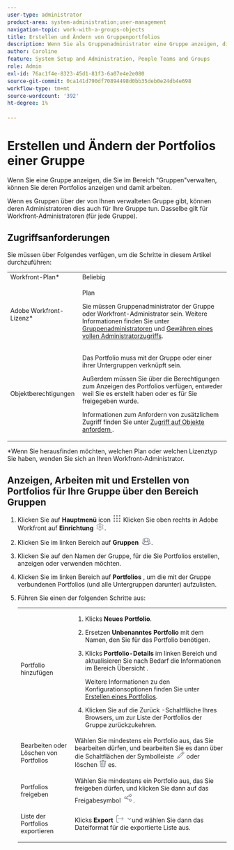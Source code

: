 ```yaml
---
user-type: administrator
product-area: system-administration;user-management
navigation-topic: work-with-a-groups-objects
title: Erstellen und Ändern von Gruppenportfolios
description: Wenn Sie als Gruppenadministrator eine Gruppe anzeigen, die Sie im Bereich Gruppen verwalten, können Sie die zugehörigen Portfolios anzeigen und damit arbeiten.
author: Caroline
feature: System Setup and Administration, People Teams and Groups
role: Admin
exl-id: 76ac1f4e-8323-45d1-81f3-6a07e4e2e080
source-git-commit: 0ca141d790df70894498d0bb35deb0e24db4e698
workflow-type: tm+mt
source-wordcount: '392'
ht-degree: 1%

---
```


# Erstellen und Ändern der Portfolios einer Gruppe

Wenn Sie eine Gruppe anzeigen, die Sie im Bereich &quot;Gruppen&quot;verwalten, können Sie deren Portfolios anzeigen und damit arbeiten.

Wenn es Gruppen über der von Ihnen verwalteten Gruppe gibt, können deren Administratoren dies auch für Ihre Gruppe tun. Dasselbe gilt für Workfront-Administratoren (für jede Gruppe).

## Zugriffsanforderungen

Sie müssen über Folgendes verfügen, um die Schritte in diesem Artikel durchzuführen:

<table style="table-layout:auto"> 
 <col> 
 <col> 
 <tbody> 
  <tr> 
   <td role="rowheader">Workfront-Plan*</td> 
   <td>Beliebig</td> 
  </tr> 
  <tr> 
   <td role="rowheader">Adobe Workfront-Lizenz*</td> 
   <td> <p>Plan </p> <p>Sie müssen Gruppenadministrator der Gruppe oder Workfront-Administrator sein. Weitere Informationen finden Sie unter <a href="../../../administration-and-setup/manage-groups/group-roles/group-administrators.md" class="MCXref xref">Gruppenadministratoren</a> und <a href="../../../administration-and-setup/add-users/configure-and-grant-access/grant-a-user-full-administrative-access.md" class="MCXref xref">Gewähren eines vollen Administratorzugriffs</a>.</p> </td> 
  </tr> 
  <tr> 
   <td role="rowheader">Objektberechtigungen</td> 
   <td> <p>Das Portfolio muss mit der Gruppe oder einer ihrer Untergruppen verknüpft sein.</p> <p>Außerdem müssen Sie über die Berechtigungen zum Anzeigen des Portfolios verfügen, entweder weil Sie es erstellt haben oder es für Sie freigegeben wurde.</p> <p>Informationen zum Anfordern von zusätzlichem Zugriff finden Sie unter <a href="../../../workfront-basics/grant-and-request-access-to-objects/request-access.md" class="MCXref xref">Zugriff auf Objekte anfordern </a>.</p> </td> 
  </tr> 
 </tbody> 
</table>

&#42;Wenn Sie herausfinden möchten, welchen Plan oder welchen Lizenztyp Sie haben, wenden Sie sich an Ihren Workfront-Administrator.

## Anzeigen, Arbeiten mit und Erstellen von Portfolios für Ihre Gruppe über den Bereich Gruppen

1. Klicken Sie auf **Hauptmenü** icon ![](assets/main-menu-icon.png) Klicken Sie oben rechts in Adobe Workfront auf **Einrichtung** ![](assets/gear-icon-settings.png).

1. Klicken Sie im linken Bereich auf **Gruppen** ![](assets/groups-icon.png).

1. Klicken Sie auf den Namen der Gruppe, für die Sie Portfolios erstellen, anzeigen oder verwenden möchten.
1. Klicken Sie im linken Bereich auf **Portfolios** , um die mit der Gruppe verbundenen Portfolios (und alle Untergruppen darunter) aufzulisten.
1. Führen Sie einen der folgenden Schritte aus:

   <table style="table-layout:auto"> 
    <col> 
    <col> 
    <tbody> 
     <tr> 
      <td role="rowheader">Portfolio hinzufügen</td> 
      <td> 
       <ol> 
        <li value="1"> <p>Klicks <strong>Neues Portfolio</strong>.</p> </li> 
        <li value="2">Ersetzen <strong>Unbenanntes Portfolio</strong> mit dem Namen, den Sie für das Portfolio benötigen.</li>
        <li value="3"><p>Klicks <strong>Portfolio-Details</strong> im linken Bereich und aktualisieren Sie nach Bedarf die Informationen im Bereich Übersicht .</p>
        <p>Weitere Informationen zu den Konfigurationsoptionen finden Sie unter <a href="/help/quicksilver/manage-work/portfolios/create-and-manage-portfolios/create-portfolios.md" class="MCXref xref">Erstellen eines Portfolios</a>.</p></li>
        <li value="4">Klicken Sie auf die Zurück -Schaltfläche Ihres Browsers, um zur Liste der Portfolios der Gruppe zurückzukehren.</li> 
       </ol> </td>
     </tr> 
     <tr> 
      <td role="rowheader"> <p>Bearbeiten oder Löschen von Portfolios</p> </td> 
      <td> <p>Wählen Sie mindestens ein Portfolio aus, das Sie bearbeiten dürfen, und bearbeiten Sie es dann über die Schaltflächen der Symbolleiste <img src="assets/edit-icon.png"> oder löschen <img src="assets/delete.png"> es.</p> </td> 
     </tr> 
     <tr> 
      <td role="rowheader">Portfolios freigeben</td> 
      <td>Wählen Sie mindestens ein Portfolio aus, das Sie freigeben dürfen, und klicken Sie dann auf das Freigabesymbol <img src="assets/share-icon.png">.</td> 
     </tr> 
     <tr> 
      <td role="rowheader"> <p>Liste der Portfolios exportieren</p> </td> 
      <td>Klicks <strong>Export</strong> <img src="assets/export.png">und wählen Sie dann das Dateiformat für die exportierte Liste aus.</td> 
     </tr> 
    </tbody> 
   </table>
